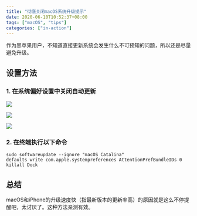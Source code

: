 ```yaml
---
title: "彻底关闭macOS系统升级提示"
date: 2020-06-10T10:52:37+08:00
tags: ["macOS", "tips"]
categories: ["in-action"]
---
```


作为黑苹果用户，不知道直接更新系统会发生什么不可预知的问题，所以还是尽量避免升级。
<!--more-->

## 设置方法

### 1. 在系统偏好设置中关闭自动更新

![](/images/2020-06-10-10-55-42.png)

![](/images/2020-06-10-11-03-03.png)

![](/images/2020-06-10-11-04-06.png)

### 2. 在终端执行以下命令

```
sudo softwareupdate --ignore "macOS Catalina"
defaults write com.apple.systempreferences AttentionPrefBundleIDs 0 
killall Dock 
```

## 总结

macOS和iPhone的升级速度快（指最新版本的更新率高）的原因就是这么不停提醒吧，太讨厌了。这种方法亲测有效。
